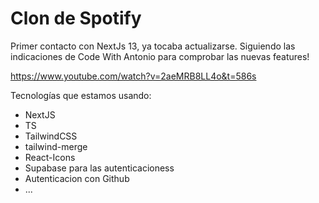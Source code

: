 # Clon de Spotify

Primer contacto con NextJs 13, ya tocaba actualizarse. Siguiendo las indicaciones de Code With Antonio para comprobar las nuevas features!

https://www.youtube.com/watch?v=2aeMRB8LL4o&t=586s

Tecnologías que estamos usando:

- NextJS
- TS
- TailwindCSS
- tailwind-merge
- React-Icons
- Supabase para las autenticacioness
- Autenticacion con Github
- ...
